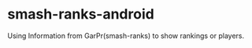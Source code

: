 smash-ranks-android
===================

Using Information from GarPr(smash-ranks) to show rankings or players.

